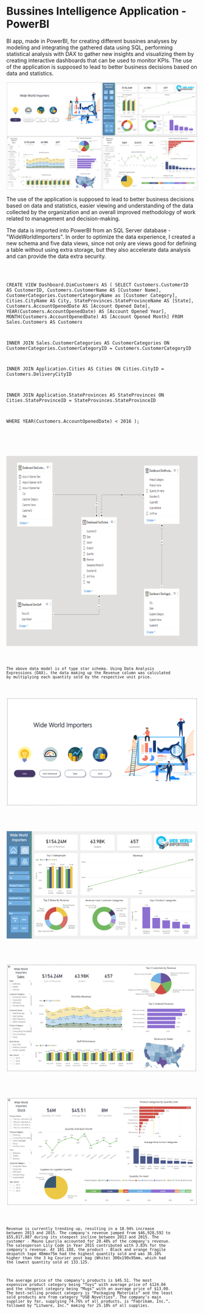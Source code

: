 # Bussines Intelligence Application - PowerBI

BI app, made in PowerBI, for creating different bussines analyses by modeling and integrating the gathered data using SQL, performing statistical analysis with DAX to gather new insights and visualizing them by creating interactive dashboards that can be used to monitor KPIs. The use of the application is supposed to lead to better business decisions based on data and statistics.

<p align="center">
<img align="center" src="https://github.com/PmnAngelov/BI-App-PowerBI/blob/main/Images/Overview.png" />
</p>

The use of the application is supposed to lead to better business decisions based on data and statistics, easier viewing and understanding of the data collected by the organization and an overall improved methodology of work related to management and decision-making. 

The data is imported into PowerBI from an SQL Server database - "WideWorldImporters". In order to optimize the data experience, I created a new schema and five data views, since not only are views good for defining a table without using extra storage, but they also accelerate data analysis and can provide the data extra security.

<code> 

CREATE VIEW Dashboard.DimCustomers AS
(
SELECT
	Customers.CustomerID AS CustomerID,
	Customers.CustomerName AS [Customer Name],
	CustomerCategories.CustomerCategoryName as [Customer Category],
	Cities.CityName AS City,
	StateProvinces.StateProvinceName AS [State],
	Customers.AccountOpenedDate AS [Account Opened Date],
	YEAR(Customers.AccountOpenedDate) AS [Account Opened Year],
	MONTH(Customers.AccountOpenedDate) AS [Account Opened Month]
FROM Sales.Customers AS Customers

INNER JOIN Sales.CustomerCategories AS CustomerCategories
ON CustomerCategories.CustomerCategoryID = Customers.CustomerCategoryID 

INNER JOIN Application.Cities AS Cities
ON Cities.CityID = Customers.DeliveryCityID

INNER JOIN Application.StateProvinces AS StateProvinces
ON Cities.StateProvinceID = StateProvinces.StateProvinceID

WHERE YEAR(Customers.AccountOpenedDate) < 2016
);

<code>

<p align="center">
<img align="center" src="https://github.com/PmnAngelov/BI-App-PowerBI/blob/main/Images/DataModel.PNG" width="800" height="500" />
</p>

The above data model is of type star schema. Using Data Analysis Expressions (DAX), the data making up the Revenue column was calculated by multiplying each quantity sold by the respective unit price.

<p align="center">
<img align="center" src="https://github.com/PmnAngelov/BI-App-PowerBI/blob/main/Images/Intro.PNG" />
</p>


<p align="center">
<img align="center" src="https://github.com/PmnAngelov/BI-App-PowerBI/blob/main/Images/MainDashboard.PNG" />
</p>


<p align="center">
<img align="center" src="https://github.com/PmnAngelov/BI-App-PowerBI/blob/main/Images/Sales.PNG" />
</p>


<p align="center">
<img align="center" src="https://github.com/PmnAngelov/BI-App-PowerBI/blob/main/Images/Stock.PNG" />
</p>

Revenue is currently trending up, resulting in a 18.94% increase between 2013 and 2015. The company's revenue jumped from $46,928,592 to $55,817,887 during its steepest incline between 2013 and 2015. The customer - Mauno Laurila accounted for 20.48% of the company's revenue. The salesperson Lily Code in Year 2015 contributed with 3.83% for the company's revenue. At 181.188, the product - Black and orange fragile despatch tape 48mmx75m had the highest quantity sold and was 36.10% higher than the 3 kg Courier post bag (White) 300x190x95mm, which had the lowest quantity sold at 133.125.


The average price of the company’s products is $45.51. The most expensive product category being “Toys” with average price of $124.04 and the cheapest category being “Mugs” with an average price of $13.00. The best-selling product category is “Packaging Materials” and the least sold products are from category “USB Novelties”. The company’s main supplier by far, supplying 74.76% of all products, is “Fabrikam, Inc.”, followed by “Litware, Inc.” making for 25.18% of all supplies.
